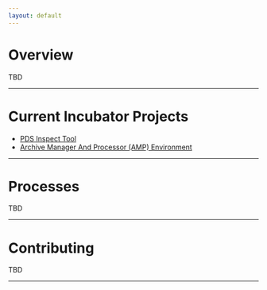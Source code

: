 ```yaml
---
layout: default
---
```


# Overview
TBD

---

# Current Incubator Projects

- [PDS Inspect Tool](https://github.com/NASA-PDS-Incubator/pds-inspect-tool)
- [Archive Manager And Processor (AMP) Environment](https://github.com/archive-manager-and-processor/)

---

# Processes
TBD

---

# Contributing
TBD

---
